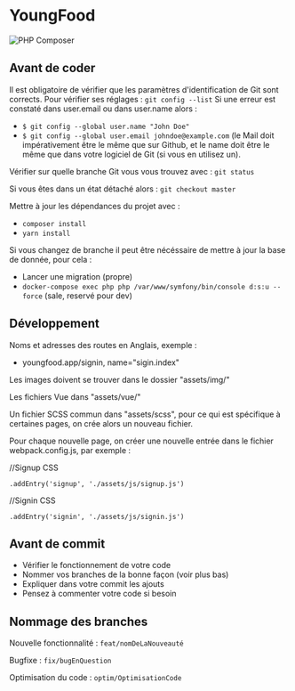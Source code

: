 # YoungFood

![PHP Composer](https://github.com/GroupeNRM/Youngfood/workflows/PHP%20Composer/badge.svg?branch=master)

## Avant de coder
Il est obligatoire de vérifier que les paramètres d'identification de Git sont corrects.
Pour vérifier ses réglages :
```git config --list```
Si une erreur est constaté dans user.email ou dans user.name alors :
  * ```$ git config --global user.name "John Doe"```
  * ```$ git config --global user.email johndoe@example.com```
(le Mail doit impérativement être le même que sur Github, et le name doit être le même que dans votre logiciel de Git (si vous en utilisez un).

Vérifier sur quelle branche Git vous vous trouvez avec :
  ```git status```
  
Si vous êtes dans un état détaché alors : 
  ```git checkout master```   

Mettre à jour les dépendances du projet avec :
  * ```composer install```
  * ```yarn install```
  
Si vous changez de branche il peut être nécéssaire de mettre à jour la base de donnée, pour cela :
  * Lancer une migration (propre)
  * ```docker-compose exec php php /var/www/symfony/bin/console d:s:u --force``` (sale, reservé pour dev)

## Développement
Noms et adresses des routes en Anglais, exemple :
  * youngfood.app/signin, name="sigin.index"
 
Les images doivent se trouver dans le dossier "assets/img/"

Les fichiers Vue dans "assets/vue/"

Un fichier SCSS commun dans "assets/scss", pour ce qui est spécifique à certaines pages, on crée alors un nouveau fichier.

Pour chaque nouvelle page, on créer une nouvelle entrée dans le fichier webpack.config.js, par exemple :

//Signup CSS

    .addEntry('signup', './assets/js/signup.js')

//Signin CSS

    .addEntry('signin', './assets/js/signin.js')
    
## Avant de commit
  * Vérifier le fonctionnement de votre code
  * Nommer vos branches de la bonne façon (voir plus bas)
  * Expliquer dans votre commit les ajouts
  * Pensez à commenter votre code si besoin
 
 ## Nommage des branches
 Nouvelle fonctionnalité : ```feat/nomDeLaNouveauté```
 
 Bugfixe : ```fix/bugEnQuestion```
 
 Optimisation du code : ```optim/OptimisationCode```
